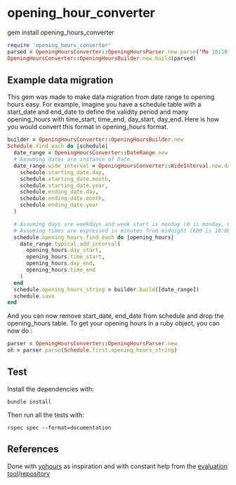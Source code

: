 # opening_hour_converter
gem install opening_hours_converter

```ruby
require 'opening_hours_converter'
parsed = OpeningHoursConverter::OpeningHoursParser.new.parse(‘Mo 10:10-12:12’)
OpeningHoursConverter::OpeningHoursBuilder.new.build(parsed)
```

## Example data migration
This gem was made to make data migration from date range to opening hours easy. For example, imagine you have a schedule table with a start_date and end_date to define the validity period and many opening_hours with time_start, time_end, day_start, day_end. Here is how you would convert this format in opening_hours format.

```ruby
builder = OpeningHoursConverter::OpeningHoursBuilder.new
Schedule.find_each do |schedule|
  date_range = OpeningHoursConverter::DateRange.new
  # Assuming dates are instance of Date.
  date_range.wide_interval = OpeningHoursConverter::WideInterval.new.day(
    schedule.starting_date.day,
    schedule.starting_date.month,
    schedule.starting_date.year,
    schedule.ending_date.day,
    schedule.ending_date.month,
    schedule.ending_date.year
  )

  # Assuming days are weekdays and week start is monday (0 is monday, 6 is sunday).
  # Assuming times are expressed in minutes from midnight (600 is 10:00, 1200 is 20:00)
  schedule.opening_hours.find_each do |opening_hours|
    date_range.typical.add_interval(
      opening_hours.day_start, 
      opening_hours.time_start, 
      opening_hours.day_end, 
      opening_hours.time_end
    )
  end
  schedule.opening_hours_string = builder.build([date_range])
  schedule.save
end
```
And you can now remove start_date, end_date from schedule and drop the opening_hours table. To get your opening hours in a ruby object, you can now do :
```ruby
parser = OpeningHoursConverter::OpeningHoursParser.new
oh = parser.parse(Schedule.first.opening_hours_string)
```

## Test

Install the dependencies with:

    bundle install

Then run all the tests with:

    rspec spec --format=documentation

## References
Done with [yohours](https://framagit.org/PanierAvide/YoHours) as inspiration and with constant help from the [evaluation tool](http://openingh.openstreetmap.de/evaluation_tool/)/[repository](https://github.com/opening-hours/opening_hours.js)
